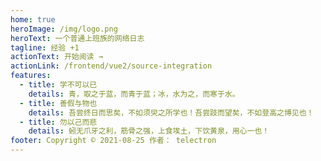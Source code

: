 ```yaml
---
home: true
heroImage: /img/logo.png
heroText: 一个普通上班族的网络日志
tagline: 经验 +1
actionText: 开始阅读 →
actionLink: /frontend/vue2/source-integration
features:
  - title: 学不可以已
    details: 青，取之于蓝，而青于蓝；冰，水为之，而寒于水。
  - title: 善假与物也
    details: 吾尝终日而思矣，不如须臾之所学也！吾尝跂而望矣，不如登高之博见也！
  - title: 勿以己而悲
    details: 蚓无爪牙之利，筋骨之强，上食埃土，下饮黄泉，用心一也！
footer: Copyright © 2021-08-25 作者： telectron
---
```


